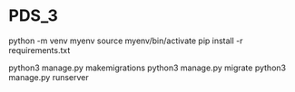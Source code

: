 # PDS_3

python -m venv myenv
source myenv/bin/activate
pip install -r requirements.txt


python3 manage.py makemigrations
python3 manage.py migrate
python3 manage.py runserver